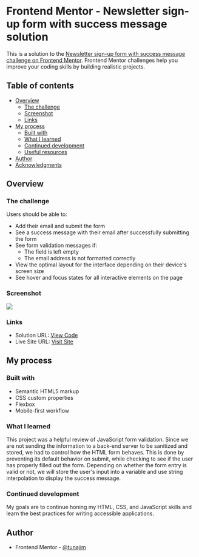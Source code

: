 # Frontend Mentor - Newsletter sign-up form with success message solution

This is a solution to the [Newsletter sign-up form with success message challenge on Frontend Mentor](https://www.frontendmentor.io/challenges/newsletter-signup-form-with-success-message-3FC1AZbNrv). Frontend Mentor challenges help you improve your coding skills by building realistic projects. 

## Table of contents

- [Overview](#overview)
  - [The challenge](#the-challenge)
  - [Screenshot](#screenshot)
  - [Links](#links)
- [My process](#my-process)
  - [Built with](#built-with)
  - [What I learned](#what-i-learned)
  - [Continued development](#continued-development)
  - [Useful resources](#useful-resources)
- [Author](#author)
- [Acknowledgments](#acknowledgments)


## Overview

### The challenge

Users should be able to:

- Add their email and submit the form
- See a success message with their email after successfully submitting the form
- See form validation messages if:
  - The field is left empty
  - The email address is not formatted correctly
- View the optimal layout for the interface depending on their device's screen size
- See hover and focus states for all interactive elements on the page

### Screenshot

![](/assets/images/desktop-screenshot.png.jpg)

### Links

- Solution URL: [View Code](https://github.com/tunajim/Email-sign-up-component)
- Live Site URL: [Visit Site](https://tunajim.github.io/Email-sign-up-component/)

## My process

### Built with

- Semantic HTML5 markup
- CSS custom properties
- Flexbox
- Mobile-first workflow

### What I learned

This project was a helpful review of JavaScript form validation.  Since we are not sending the information to a back-end server to be sanitized and stored, we had to control how the HTML form behaves.  This is done by preventing its default behavior on submit, while checking to see if the user has properly filled out the form. Depending on whether the form entry is valid or not, we will store the user's input into a variable and use string interpolation to display the success message.  


### Continued development

My goals are to continue honing my HTML, CSS, and JavaScript skills and learn the best practices for writing accessible applications. 


## Author

- Frontend Mentor - [@tunajim](https://www.frontendmentor.io/profile/tunajim)
